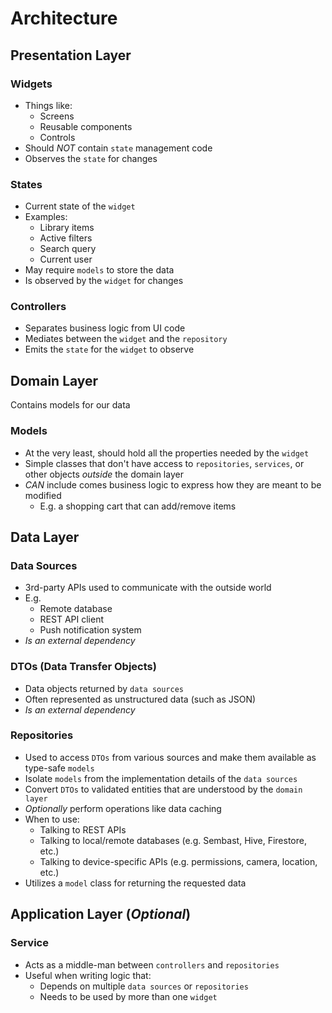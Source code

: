 # Architecture

## Presentation Layer

### Widgets

-   Things like:
    -   Screens
    -   Reusable components
    -   Controls
-   Should _NOT_ contain `state` management code
-   Observes the `state` for changes

### States

-   Current state of the `widget`
-   Examples:
    -   Library items
    -   Active filters
    -   Search query
    -   Current user
-   May require `models` to store the data
-   Is observed by the `widget` for changes

### Controllers

-   Separates business logic from UI code
-   Mediates between the `widget` and the `repository`
-   Emits the `state` for the `widget` to observe

## Domain Layer

Contains models for our data

### Models

-   At the very least, should hold all the properties needed by the `widget`
-   Simple classes that don't have access to `repositories`, `services`, or other objects _outside_ the domain layer
-   _CAN_ include comes business logic to express how they are meant to be modified
    -   E.g. a shopping cart that can add/remove items

## Data Layer

### Data Sources

-   3rd-party APIs used to communicate with the outside world
-   E.g.
    -   Remote database
    -   REST API client
    -   Push notification system
-   _Is an external dependency_

### DTOs (Data Transfer Objects)

-   Data objects returned by `data sources`
-   Often represented as unstructured data (such as JSON)
-   _Is an external dependency_

### Repositories

-   Used to access `DTOs` from various sources and make them available as type-safe `models`
-   Isolate `models` from the implementation details of the `data sources`
-   Convert `DTOs` to validated entities that are understood by the `domain layer`
-   _Optionally_ perform operations like data caching
-   When to use:
    -   Talking to REST APIs
    -   Talking to local/remote databases (e.g. Sembast, Hive, Firestore, etc.)
    -   Talking to device-specific APIs (e.g. permissions, camera, location, etc.)
-   Utilizes a `model` class for returning the requested data

## Application Layer (_Optional_)

### Service

-   Acts as a middle-man between `controllers` and `repositories`
-   Useful when writing logic that:
    -   Depends on multiple `data sources` or `repositories`
    -   Needs to be used by more than one `widget`
